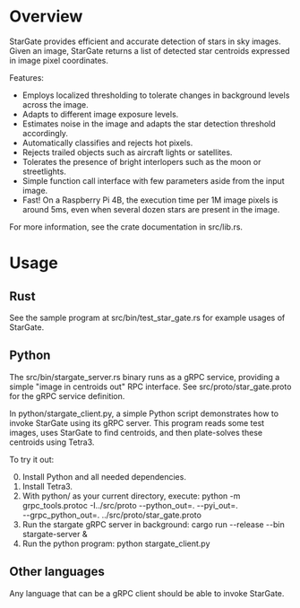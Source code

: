 # Overview

StarGate provides efficient and accurate detection of stars in sky images.
Given an image, StarGate returns a list of detected star centroids expressed
in image pixel coordinates.

Features:

* Employs localized thresholding to tolerate changes in background levels
  across the image.
* Adapts to different image exposure levels.
* Estimates noise in the image and adapts the star detection threshold
  accordingly.
* Automatically classifies and rejects hot pixels.
* Rejects trailed objects such as aircraft lights or satellites.
* Tolerates the presence of bright interlopers such as the moon or
  streetlights.
* Simple function call interface with few parameters aside from the input
  image.
* Fast! On a Raspberry Pi 4B, the execution time per 1M image pixels is
  around 5ms, even when several dozen stars are present in the image.

For more information, see the crate documentation in src/lib.rs.

# Usage

## Rust

See the sample program at src/bin/test_star_gate.rs for example usages of
StarGate.

## Python

The src/bin/stargate_server.rs binary runs as a gRPC service, providing a simple
"image in centroids out" RPC interface. See src/proto/star_gate.proto for the
gRPC service definition.

In python/stargate_client.py, a simple Python script demonstrates how to invoke
StarGate using its gRPC server. This program reads some test images, uses
StarGate to find centroids, and then plate-solves these centroids using Tetra3.

To try it out:

0. Install Python and all needed dependencies.
1. Install Tetra3.
2. With python/ as your current directory, execute:
   python -m grpc_tools.protoc -I../src/proto --python_out=. --pyi_out=. \
     --grpc_python_out=. ../src/proto/star_gate.proto
3. Run the stargate gRPC server in background:
   cargo run --release --bin stargate-server &
4. Run the python program:
   python stargate_client.py

## Other languages

Any language that can be a gRPC client should be able to invoke StarGate.
